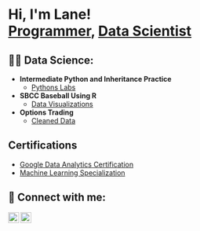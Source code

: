<h1>Hi, I'm Lane! <br/><a href="https://github.com/LaneKearney">Programmer</a>, <a href="https://www.linkedin.com/in/lanekearney1/"> Data Scientist</a></a></h1>

<h2>👨‍💻 Data Science:</h2>

- <b>Intermediate Python and Inheritance Practice </b>
  - [Pythons Labs](https://github.com/LaneKearney/Python-Labs)
- <b> SBCC Baseball Using R</b>
  - [Data Visualizations](https://github.com/RyanCostanza/SBCC-Baseball) <b><i></b></i>
- <b>Options Trading</b>
  - [Cleaned Data](https://github.com/yuvalhod/options-trading)

<h2> Certifications</h2>

- [Google Data Analytics Certification](https://www.coursera.org/account/accomplishments/specialization/XHNSMR6X7ELP)
- [Machine Learning Specialization](https://www.coursera.org/account/accomplishments/specialization/S6MDZM4M5YSM)


<h2> 🤳 Connect with me:</h2>


[<img align="left" alt="JoshMadakor | LinkedIn" width="22px" src="https://cdn.jsdelivr.net/npm/simple-icons@v3/icons/linkedin.svg" />][linkedin]
[<img align="left" alt="JoshMadakor | Instagram" width="22px" src="https://cdn.jsdelivr.net/npm/simple-icons@v3/icons/instagram.svg" />][instagram]


[instagram]: https://www.instagram.com/lane.kearney
[linkedin]: https://linkedin.com/in/lanekearney1/

<!--
**joshmadakor1/joshmadakor1** is a ✨ _special_ ✨ repository because its `README.md` (this file) appears on your GitHub profile.

Here are some ideas to get you started:

- 🔭 I’m currently working on ...
- 🌱 I’m currently learning ...
- 👯 I’m looking to collaborate on ...
- 🤔 I’m looking for help with ...
- 💬 Ask me about ...
- 📫 How to reach me: ...
- 😄 Pronouns: ...
- ⚡ Fun fact: ...
-->
